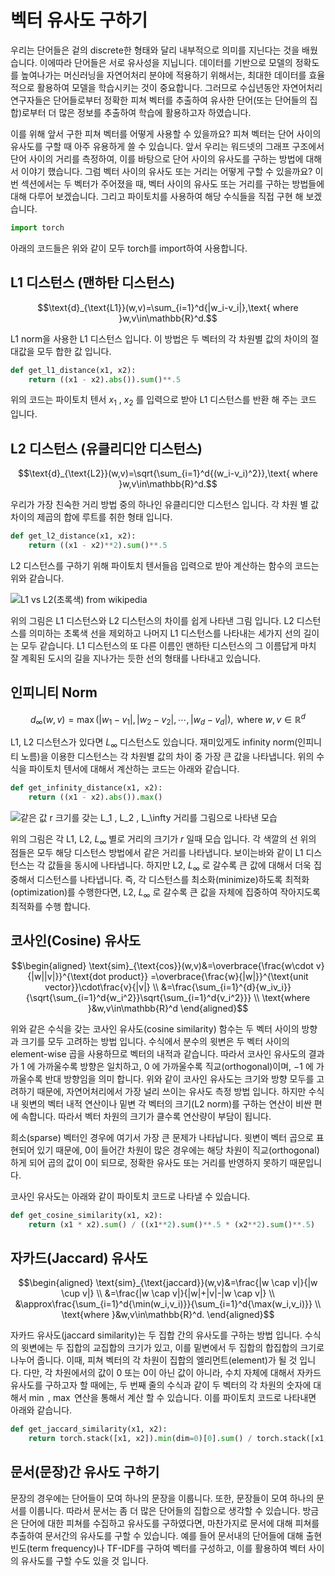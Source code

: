 # 벡터 유사도 구하기

우리는 단어들은 겉의 discrete한 형태와 달리 내부적으로 의미를 지닌다는 것을 배웠습니다. 이에따라 단어들은 서로 유사성을 지닙니다. 데이터를 기반으로 모델의 정확도를 높여나가는 머신러닝을 자연어처리 분야에 적용하기 위해서는, 최대한 데이터를 효율적으로 활용하여 모델을 학습시키는 것이 중요합니다. 그러므로 수십년동안 자연어처리 연구자들은 단어들로부터 정확한 피쳐 벡터를 추출하여 유사한 단어(또는 단어들의 집합)로부터 더 많은 정보를 추출하여 학습에 활용하고자 하였습니다.

이를 위해 앞서 구한 피쳐 벡터를 어떻게 사용할 수 있을까요? 피쳐 벡터는 단어 사이의 유사도를 구할 때 아주 유용하게 쓸 수 있습니다. 앞서 우리는 워드넷의 그래프 구조에서 단어 사이의 거리를 측정하여, 이를 바탕으로 단어 사이의 유사도를 구하는 방법에 대해서 이야기 했습니다. 그럼 벡터 사이의 유사도 또는 거리는 어떻게 구할 수 있을까요? 이번 섹션에서는 두 벡터가 주어졌을 때, 벡터 사이의 유사도 또는 거리를 구하는 방법들에 대해 다루어 보겠습니다. 그리고 파이토치를 사용하여 해당 수식들을 직접 구현 해 보겠습니다.

```python
import torch
```

아래의 코드들은 위와 같이 모두 torch를 import하여 사용합니다.

## L1 디스턴스 (맨하탄 디스턴스)

$$\text{d}_{\text{L1}}(w,v)=\sum_{i=1}^d{|w_i-v_i|},\text{ where }w,v\in\mathbb{R}^d.$$

L1 norm을 사용한 L1 디스턴스 입니다. 이 방법은 두 벡터의 각 차원별 값의 차이의 절대값을 모두 합한 값 입니다.

```python
def get_l1_distance(x1, x2):
    return ((x1 - x2).abs()).sum()**.5
```

위의 코드는 파이토치 텐서 $x_1$ , $x_2$ 를 입력으로 받아 L1 디스턴스를 반환 해 주는 코드 입니다.

## L2 디스턴스 (유클리디안 디스턴스)

$$\text{d}_{\text{L2}}(w,v)=\sqrt{\sum_{i=1}^d{(w_i-v_i)^2}},\text{ where }w,v\in\mathbb{R}^d.$$

우리가 가장 친숙한 거리 방법 중의 하나인 유클리디안 디스턴스 입니다. 각 차원 별 값 차이의 제곱의 합에 루트를 취한 형태 입니다.

```python
def get_l2_distance(x1, x2):
    return ((x1 - x2)**2).sum()**.5
```

L2 디스턴스를 구하기 위해 파이토치 텐서들읍 입력으로 받아 계산하는 함수의 코드는 위와 같습니다.

![L1 vs L2(초록색) from wikipedia](https://upload.wikimedia.org/wikipedia/commons/thumb/0/08/Manhattan_distance.svg/283px-Manhattan_distance.svg.png)

위의 그림은 L1 디스턴스와 L2 디스턴스의 차이를 쉽게 나타낸 그림 입니다. L2 디스턴스를 의미하는 초록색 선을 제외하고 나머지 L1 디스턴스를 나타내는 세가지 선의 길이는 모두 같습니다. L1 디스턴스의 또 다른 이름인 맨하탄 디스턴스의 그 이름답게 마치 잘 계획된 도시의 길을 지나가는 듯한 선의 형태를 나타내고 있습니다.

## 인피니티 Norm

$$d_{\infty}(w,v)=\max(|w_1-v_1|,|w_2-v_2|,\cdots,|w_d-v_d|),\text{ where }w,v\in\mathbb{R}^d$$

L1, L2 디스턴스가 있다면 $L_\infty$ 디스턴스도 있습니다. 재미있게도 infinity norm(인피니티 노름)을 이용한 디스턴스는 각 차원별 값의 차이 중 가장 큰 값을 나타냅니다. 위의 수식을 파이토치 텐서에 대해서 계산하는 코드는 아래와 같습니다.

```python
def get_infinity_distance(x1, x2):
    return ((x1 - x2).abs()).max()
```

![같은 값 $r$ 크기를 갖는 $L_1$ , $L_2$ , $L_\infty$ 거리를 그림으로 나타낸 모습](../assets/wsd-distance.png)

위의 그림은 각 L1, L2, $L_\infty$ 별로 거리의 크기가 $r$ 일때 모습 입니다. 각 색깔의 선 위의 점들은 모두 해당 디스턴스 방법에서 같은 거리를 나타냅니다. 보이는바와 같이 L1 디스턴스는 각 값들을 동시에 나타냅니다. 하지만 L2, $L_\infty$ 로 갈수록 큰 값에 대해서 더욱 집중해서 디스턴스를 나타냅니다. 즉, 각 디스턴스를 최소화(minimize)하도록 최적화(optimization)를 수행한다면, L2, $L_\infty$ 로 갈수록 큰 값을 자체에 집중하여 작아지도록 최적화를 수행 합니다.

## 코사인(Cosine) 유사도

$$\begin{aligned}
\text{sim}_{\text{cos}}(w,v)&=\overbrace{\frac{w\cdot v}{|w||v|}}^{\text{dot product}}
=\overbrace{\frac{w}{|w|}}^{\text{unit vector}}\cdot\frac{v}{|v|} \\
&=\frac{\sum_{i=1}^{d}{w_iv_i}}{\sqrt{\sum_{i=1}^d{w_i^2}}\sqrt{\sum_{i=1}^d{v_i^2}}} \\
\text{where }&w,v\in\mathbb{R}^d
\end{aligned}$$

위와 같은 수식을 갖는 코사인 유사도(cosine similarity) 함수는 두 벡터 사이의 방향과 크기를 모두 고려하는 방법 입니다. 수식에서 분수의 윗변은 두 벡터 사이의 element-wise 곱을 사용하므로 벡터의 내적과 같습니다. 따라서 코사인 유사도의 결과가 $1$ 에 가까울수록 방향은 일치하고, $0$ 에 가까울수록 직교(orthogonal)이며, $-1$ 에 가까울수록 반대 방향임을 의미 합니다. 위와 같이 코사인 유사도는 크기와 방향 모두를 고려하기 때문에, 자연어처리에서 가장 널리 쓰이는 유사도 측정 방법 입니다. 하지만 수식 내 윗변의 벡터 내적 연산이나 밑변 각 벡터의 크기(L2 norm)를 구하는 연산이 비싼 편에 속합니다. 따라서 벡터 차원의 크기가 클수록 연산량이 부담이 됩니다.

희소(sparse) 벡터인 경우에 여기서 가장 큰 문제가 나타납니다. 윗변이 벡터 곱으로 표현되어 있기 때문에, 0이 들어간 차원이 많은 경우에는 해당 차원이 직교(orthogonal)하게 되어 곱의 값이 0이 되므로, 정확한 유사도 또는 거리를 반영하지 못하기 때문입니다.

코사인 유사도는 아래와 같이 파이토치 코드로 나타낼 수 있습니다.

```python
def get_cosine_similarity(x1, x2):
    return (x1 * x2).sum() / ((x1**2).sum()**.5 * (x2**2).sum()**.5)
```

## 자카드(Jaccard) 유사도

$$\begin{aligned}
\text{sim}_{\text{jaccard}}(w,v)&=\frac{|w \cap v|}{|w \cup v|} \\
&=\frac{|w \cap v|}{|w|+|v|-|w \cap v|} \\
&\approx\frac{\sum_{i=1}^d{\min(w_i,v_i)}}{\sum_{i=1}^d{\max(w_i,v_i)}} \\
\text{where }&w,v\in\mathbb{R}^d.
\end{aligned}$$

자카드 유사도(jaccard similarity)는 두 집합 간의 유사도를 구하는 방법 입니다. 수식의 윗변에는 두 집합의 교집합의 크기가 있고, 이를 밑변에서 두 집합의 합집합의 크기로 나누어 줍니다. 이때, 피쳐 벡터의 각 차원이 집합의 엘리먼트(element)가 될 것 입니다. 다만, 각 차원에서의 값이 0 또는 0이 아닌 값이 아니라, 수치 자체에 대해서 자카드 유사도를 구하고자 할 때에는, 두 번째 줄의 수식과 같이 두 벡터의 각 차원의 숫자에 대해서 $\min$ , $\max$ 연산을 통해서 계산 할 수 있습니다. 이를 파이토치 코드로 나타내면 아래와 같습니다.

```python
def get_jaccard_similarity(x1, x2):
    return torch.stack([x1, x2]).min(dim=0)[0].sum() / torch.stack([x1, x2]).max(dim=1)[0].sum()
```

## 문서(문장)간 유사도 구하기

문장의 경우에는 단어들이 모여 하나의 문장을 이룹니다. 또한, 문장들이 모여 하나의 문서를 이룹니다. 따라서 문서는 좀 더 많은 단어들의 집합으로 생각할 수 있습니다. 방금은 단어에 대한 피쳐를 수집하고 유사도를 구하였다면, 마찬가지로 문서에 대해 피쳐를 추출하여 문서간의 유사도를 구할 수 있습니다. 예를 들어 문서내의 단어들에 대해 출현 빈도(term frequency)나 TF-IDF를 구하여 벡터를 구성하고, 이를 활용하여 벡터 사이의 유사도를 구할 수도 있을 것 입니다.
